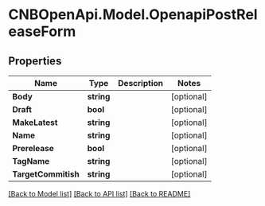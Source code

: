 # CNBOpenApi.Model.OpenapiPostReleaseForm

## Properties

Name | Type | Description | Notes
------------ | ------------- | ------------- | -------------
**Body** | **string** |  | [optional] 
**Draft** | **bool** |  | [optional] 
**MakeLatest** | **string** |  | [optional] 
**Name** | **string** |  | [optional] 
**Prerelease** | **bool** |  | [optional] 
**TagName** | **string** |  | [optional] 
**TargetCommitish** | **string** |  | [optional] 

[[Back to Model list]](../../README.md#documentation-for-models) [[Back to API list]](../../README.md#documentation-for-api-endpoints) [[Back to README]](../../README.md)

